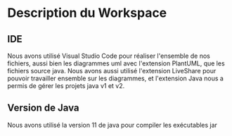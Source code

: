# Description du Workspace
## IDE
Nous avons utilisé Visual Studio Code pour réaliser l'ensemble de nos fichiers, aussi bien les diagrammes uml avec l'extension PlantUML, que les fichiers source java.
Nous avons aussi utilisé l'extension LiveShare pour pouvoir travailler ensemble sur les diagrammes, et l'extension Java nous a permis de gérer les projets java v1 et v2.

## Version de Java
Nous avons utilisé la version 11 de java pour compiler les exécutables jar
